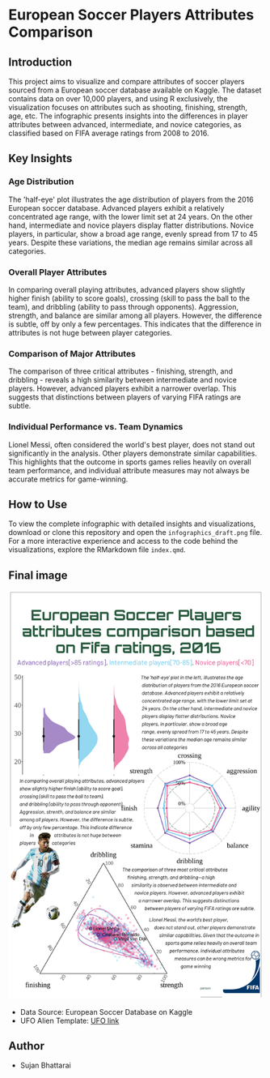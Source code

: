 # European Soccer Players Attributes Comparison

## Introduction

This project aims to visualize and compare attributes of soccer players sourced from a European soccer database available on Kaggle. The dataset contains data on over 10,000 players, and using R exclusively, the visualization focuses on attributes such as shooting, finishing, strength, age, etc. The infographic presents insights into the differences in player attributes between advanced, intermediate, and novice categories, as classified based on FIFA average ratings from 2008 to 2016.

## Key Insights

### Age Distribution

The 'half-eye' plot illustrates the age distribution of players from the 2016 European soccer database. Advanced players exhibit a relatively concentrated age range, with the lower limit set at 24 years. On the other hand, intermediate and novice players display flatter distributions. Novice players, in particular, show a broad age range, evenly spread from 17 to 45 years. Despite these variations, the median age remains similar across all categories.

### Overall Player Attributes

In comparing overall playing attributes, advanced players show slightly higher finish (ability to score goals), crossing (skill to pass the ball to the team), and dribbling (ability to pass through opponents). Aggression, strength, and balance are similar among all players. However, the difference is subtle, off by only a few percentages. This indicates that the difference in attributes is not huge between player categories.

### Comparison of Major Attributes

The comparison of three critical attributes - finishing, strength, and dribbling - reveals a high similarity between intermediate and novice players. However, advanced players exhibit a narrower overlap. This suggests that distinctions between players of varying FIFA ratings are subtle.

### Individual Performance vs. Team Dynamics

Lionel Messi, often considered the world's best player, does not stand out significantly in the analysis. Other players demonstrate similar capabilities. This highlights that the outcome in sports games relies heavily on overall team performance, and individual attribute measures may not always be accurate metrics for game-winning.

## How to Use

To view the complete infographic with detailed insights and visualizations, download or clone this repository and open the `infographics_draft.png` file. For a more interactive experience and access to the code behind the visualizations, explore the RMarkdown file `index.qmd`.

## Final image
![Infographics](static_image/infographics.png)

-   Data Source: European Soccer Database on Kaggle
-   UFO Alien Template: [UFO link](https://github.com/doehm/tidytues/blob/main/scripts/2023/week-25-ufo/ufo.png)

## Author

-   Sujan Bhattarai
